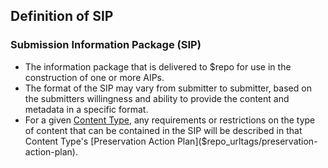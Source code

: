 ## Definition of SIP

### Submission Information Package (SIP)

- The information package that is delivered to $repo for use in the construction of one or more AIPs.
- The format of the SIP may vary from submitter to submitter, based on the submitters willingness and ability to provide the content and metadata in a specific format.
- For a given [Content Type]($repo_urlcontent/content-types), any requirements or restrictions on the type of content that can be contained in the SIP will be described in that Content Type's [Preservation Action Plan]($repo_urltags/preservation-action-plan).
